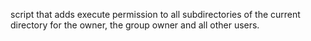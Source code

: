 script that adds execute permission to all subdirectories of the current directory for the owner, the group owner and all other users.